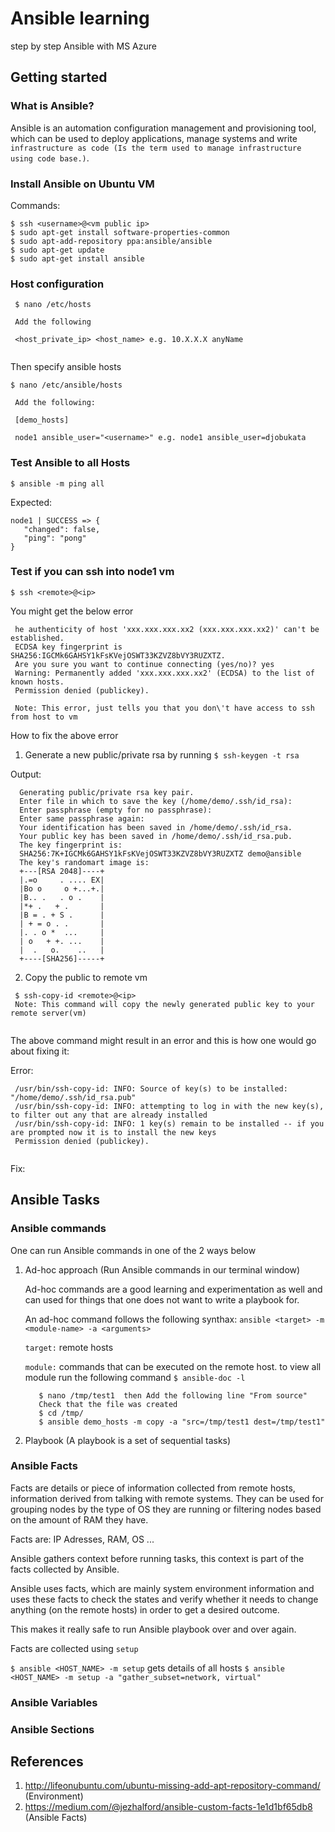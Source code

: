 # Ansible learning
step by step Ansible with MS Azure 

## Getting started 

### What is Ansible?

Ansible is an automation configuration management and provisioning tool, which can be used to deploy applications, manage systems
and write ```infrastructure as code (Is the term used to manage infrastructure using code base.)```. 

### Install Ansible on Ubuntu VM 

Commands: 
  ```
  $ ssh <username>@<vm public ip>
  $ sudo apt-get install software-properties-common
  $ sudo apt-add-repository ppa:ansible/ansible
  $ sudo apt-get update
  $ sudo apt-get install ansible
  ```
  
  
 ### Host configuration
 
 ```
  $ nano /etc/hosts
  
  Add the following 
  
  <host_private_ip> <host_name> e.g. 10.X.X.X anyName
  
 ```
 
 Then specify ansible hosts
 
 ```
 $ nano /etc/ansible/hosts
  
  Add the following:
  
  [demo_hosts]
  
  node1 ansible_user="<username>" e.g. node1 ansible_user=djobukata
 ```
 
 ### Test Ansible to all Hosts
 
 ```
 $ ansible -m ping all
 ```
 Expected:
 
 ```
 node1 | SUCCESS => {
    "changed": false, 
    "ping": "pong"
}
 ```
  
 ### Test if you can ssh into node1 vm 
 
 ```$ ssh <remote>@<ip>```
 
 You might get the below error
  
 ```
  he authenticity of host 'xxx.xxx.xxx.xx2 (xxx.xxx.xxx.xx2)' can't be established.
  ECDSA key fingerprint is SHA256:IGCMk6GAHSY1kFsKVejOSWT33KZVZ8bVY3RUZXTZ.
  Are you sure you want to continue connecting (yes/no)? yes
  Warning: Permanently added 'xxx.xxx.xxx.xx2' (ECDSA) to the list of known hosts.
  Permission denied (publickey).
  
  Note: This error, just tells you that you don\'t have access to ssh from host to vm
 ```
 
 How to fix the above error
 
 1. Generate a new public/private rsa by running
  ```$ ssh-keygen -t rsa ```
  
  Output: 
  
  ```
    Generating public/private rsa key pair.
    Enter file in which to save the key (/home/demo/.ssh/id_rsa): 
    Enter passphrase (empty for no passphrase): 
    Enter same passphrase again: 
    Your identification has been saved in /home/demo/.ssh/id_rsa.
    Your public key has been saved in /home/demo/.ssh/id_rsa.pub.
    The key fingerprint is:
    SHA256:7K+IGCMk6GAHSY1kFsKVejOSWT33KZVZ8bVY3RUZXTZ demo@ansible
    The key's randomart image is:
    +---[RSA 2048]----+
    |.=o     . .... EX|
    |Bo o     o +...+.|
    |B.. .   . o .    |
    |*+ .   + .       |
    |B = . + S .      |
    | + = o . .       |
    |. . o *  ...     |
    | o   + +. ...    |
    |  .   o.    ..   |
    +----[SHA256]-----+
  ```
  
 2. Copy the public to remote vm 
 
 ```
  $ ssh-copy-id <remote>@<ip>
  Note: This command will copy the newly generated public key to your remote server(vm)
  
 ```
 The above command might result in an error and this is how one would go about fixing it:
 
 Error:
 
 ```
  /usr/bin/ssh-copy-id: INFO: Source of key(s) to be installed: "/home/demo/.ssh/id_rsa.pub"
  /usr/bin/ssh-copy-id: INFO: attempting to log in with the new key(s), to filter out any that are already installed
  /usr/bin/ssh-copy-id: INFO: 1 key(s) remain to be installed -- if you are prompted now it is to install the new keys
  Permission denied (publickey).
  
 ```
 
 Fix: 
 
 
 
 ## Ansible Tasks
 
 ### Ansible commands
 
 One can run Ansible commands in one of the 2 ways below
 
 1. Ad-hoc approach (Run Ansible commands in our terminal window)
 
     Ad-hoc commands are a good learning and experimentation as well and can used for things that one does not want to write 
     a playbook for.

     An ad-hoc command follows the following synthax: ```ansible <target> -m <module-name> -a <arguments> ```

     ```target:``` remote hosts 
     
     ```module:``` commands that can be executed on the remote host. to view all module run the following command ```$ ansible-doc -l ```
     

     ```
        $ nano /tmp/test1  then Add the following line "From source"
        Check that the file was created
        $ cd /tmp/
        $ ansible demo_hosts -m copy -a "src=/tmp/test1 dest=/tmp/test1"
     ```
 
 2. Playbook (A playbook is a set of sequential tasks)
 
 ### Ansible Facts 
 
 Facts are details or piece of information collected from remote hosts,  
 information derived from talking with remote systems. They can be 
 used for grouping nodes by the type of OS they are running or filtering 
 nodes based on the amount of RAM they have.
 
 Facts are: IP Adresses, RAM, OS ...
 
 Ansible gathers context before running tasks, this context is part of 
 the facts collected by Ansible.
 
 Ansible uses facts, which are mainly system environment information and 
 uses these facts to check the states and verify whether it needs 
 to change anything (on the remote hosts) in order to get a desired outcome.
 
 This makes it really safe to run Ansible playbook over and over again.
 
 Facts are collected using ```setup```
 
 ```$ ansible <HOST_NAME> -m setup``` gets details of all hosts
 ```$ ansible <HOST_NAME> -m setup -a "gather_subset=network, virtual" ```

 ### Ansible Variables 
 ### Ansible Sections
 
 
 
  

  
  
 ## References
 
 1. http://lifeonubuntu.com/ubuntu-missing-add-apt-repository-command/ (Environment)
 2. https://medium.com/@jezhalford/ansible-custom-facts-1e1d1bf65db8 (Ansible Facts)
 
 
 

